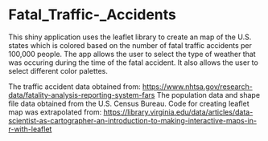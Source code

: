 # Fatal_Traffic-_Accidents
This shiny application uses the leaflet library to create an map of the U.S. states which is colored based on
the number of fatal traffic accidents per 100,000 people. The app allows the user to select the type of weather that was occuring during the time of the fatal accident. It also allows the user to select different color palettes. 

The traffic accident data obtained from: https://www.nhtsa.gov/research-data/fatality-analysis-reporting-system-fars
The population data and shape file data obtained from the U.S. Census Bureau.
Code for creating leaflet map was extrapolated from: https://library.virginia.edu/data/articles/data-scientist-as-cartographer-an-introduction-to-making-interactive-maps-in-r-with-leaflet

